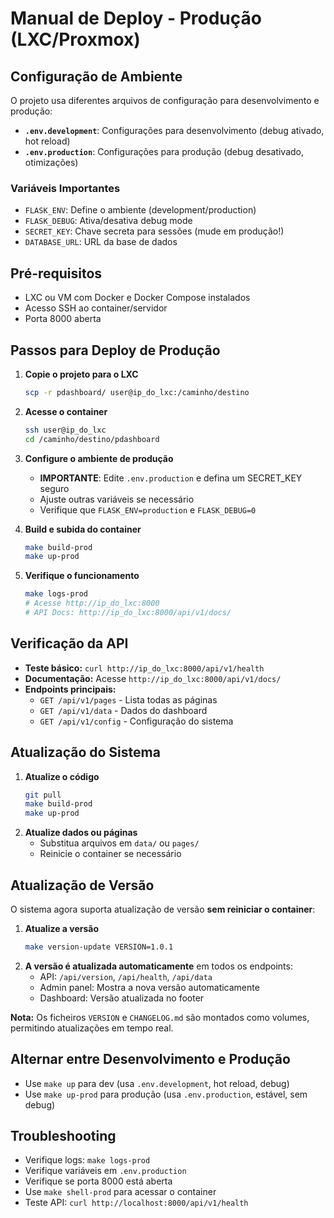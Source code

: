 # Manual de Deploy - Produção (LXC/Proxmox)

## Configuração de Ambiente

O projeto usa diferentes arquivos de configuração para desenvolvimento e produção:

- **`.env.development`**: Configurações para desenvolvimento (debug ativado, hot reload)
- **`.env.production`**: Configurações para produção (debug desativado, otimizações)

### Variáveis Importantes
- `FLASK_ENV`: Define o ambiente (development/production)
- `FLASK_DEBUG`: Ativa/desativa debug mode
- `SECRET_KEY`: Chave secreta para sessões (mude em produção!)
- `DATABASE_URL`: URL da base de dados

## Pré-requisitos
- LXC ou VM com Docker e Docker Compose instalados
- Acesso SSH ao container/servidor
- Porta 8000 aberta

## Passos para Deploy de Produção

1. **Copie o projeto para o LXC**
   ```bash
   scp -r pdashboard/ user@ip_do_lxc:/caminho/destino
   ```
2. **Acesse o container**
   ```bash
   ssh user@ip_do_lxc
   cd /caminho/destino/pdashboard
   ```
3. **Configure o ambiente de produção**
   - **IMPORTANTE**: Edite `.env.production` e defina um SECRET_KEY seguro
   - Ajuste outras variáveis se necessário
   - Verifique que `FLASK_ENV=production` e `FLASK_DEBUG=0`

4. **Build e subida do container**
   ```bash
   make build-prod
   make up-prod
   ```
5. **Verifique o funcionamento**
   ```bash
   make logs-prod
   # Acesse http://ip_do_lxc:8000
   # API Docs: http://ip_do_lxc:8000/api/v1/docs/
   ```

## Verificação da API
- **Teste básico:** `curl http://ip_do_lxc:8000/api/v1/health`
- **Documentação:** Acesse `http://ip_do_lxc:8000/api/v1/docs/`
- **Endpoints principais:**
  - `GET /api/v1/pages` - Lista todas as páginas
  - `GET /api/v1/data` - Dados do dashboard
  - `GET /api/v1/config` - Configuração do sistema

## Atualização do Sistema

1. **Atualize o código**
   ```bash
   git pull
   make build-prod
   make up-prod
   ```
2. **Atualize dados ou páginas**
   - Substitua arquivos em `data/` ou `pages/`
   - Reinicie o container se necessário

## Atualização de Versão

O sistema agora suporta atualização de versão **sem reiniciar o container**:

1. **Atualize a versão**
   ```bash
   make version-update VERSION=1.0.1
   ```
2. **A versão é atualizada automaticamente** em todos os endpoints:
   - API: `/api/version`, `/api/health`, `/api/data`
   - Admin panel: Mostra a nova versão automaticamente
   - Dashboard: Versão atualizada no footer

**Nota:** Os ficheiros `VERSION` e `CHANGELOG.md` são montados como volumes, permitindo atualizações em tempo real.

## Alternar entre Desenvolvimento e Produção
- Use `make up` para dev (usa `.env.development`, hot reload, debug)
- Use `make up-prod` para produção (usa `.env.production`, estável, sem debug)

## Troubleshooting
- Verifique logs: `make logs-prod`
- Verifique variáveis em `.env.production`
- Verifique se porta 8000 está aberta
- Use `make shell-prod` para acessar o container
- Teste API: `curl http://localhost:8000/api/v1/health` 